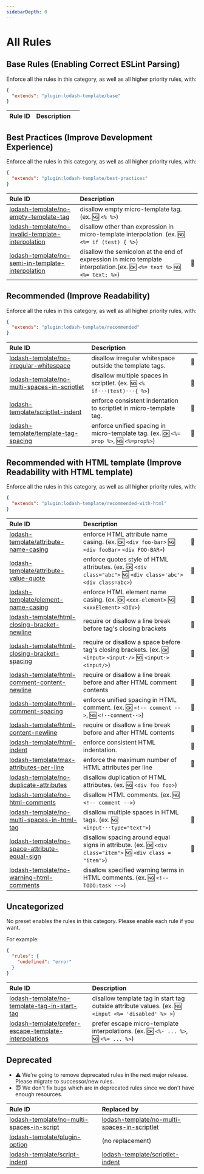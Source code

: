 ```yaml
---
sidebarDepth: 0
---
```


# All Rules

<!-- This file is automatically generated in tools/update-docs-rules-index.js, do not change! -->

## Base Rules (Enabling Correct ESLint Parsing)

Enforce all the rules in this category, as well as all higher priority rules, with:

```json
{
  "extends": "plugin:lodash-template/base"
}
```

| Rule ID | Description |    |
|:--------|:------------|:---|


## Best Practices (Improve Development Experience)

Enforce all the rules in this category, as well as all higher priority rules, with:

```json
{
  "extends": "plugin:lodash-template/best-practices"
}
```

| Rule ID | Description |    |
|:--------|:------------|:---|
| [lodash-template/no-empty-template-tag](./no-empty-template-tag.md) | disallow empty micro-template tag. (ex. :ng: `<% %>`) |  |
| [lodash-template/no-invalid-template-interpolation](./no-invalid-template-interpolation.md) | disallow other than expression in micro-template interpolation. (ex. :ng: `<%= if (test) { %>`) |  |
| [lodash-template/no-semi-in-template-interpolation](./no-semi-in-template-interpolation.md) | disallow the semicolon at the end of expression in micro template interpolation.(ex. :ok: `<%= text %>` :ng: `<%= text; %>`) | :wrench: |

## Recommended (Improve Readability)

Enforce all the rules in this category, as well as all higher priority rules, with:

```json
{
  "extends": "plugin:lodash-template/recommended"
}
```

| Rule ID | Description |    |
|:--------|:------------|:---|
| [lodash-template/no-irregular-whitespace](./no-irregular-whitespace.md) | disallow irregular whitespace outside the template tags. | :wrench: |
| [lodash-template/no-multi-spaces-in-scriptlet](./no-multi-spaces-in-scriptlet.md) | disallow multiple spaces in scriptlet. (ex. :ng: `<% if···(test)···{ %>`) | :wrench: |
| [lodash-template/scriptlet-indent](./scriptlet-indent.md) | enforce consistent indentation to scriptlet in micro-template tag. | :wrench: |
| [lodash-template/template-tag-spacing](./template-tag-spacing.md) | enforce unified spacing in micro-template tag. (ex. :ok: `<%= prop %>`, :ng: `<%=prop%>`) | :wrench: |

## Recommended with HTML template (Improve Readability with HTML template)

Enforce all the rules in this category, as well as all higher priority rules, with:

```json
{
  "extends": "plugin:lodash-template/recommended-with-html"
}
```

| Rule ID | Description |    |
|:--------|:------------|:---|
| [lodash-template/attribute-name-casing](./attribute-name-casing.md) | enforce HTML attribute name casing. (ex. :ok: `<div foo-bar>` :ng: `<div fooBar>` `<div FOO-BAR>`) | :wrench: |
| [lodash-template/attribute-value-quote](./attribute-value-quote.md) | enforce quotes style of HTML attributes. (ex. :ok: `<div class="abc">` :ng: `<div class='abc'>` `<div class=abc>`) | :wrench: |
| [lodash-template/element-name-casing](./element-name-casing.md) | enforce HTML element name casing. (ex. :ok: `<xxx-element>` :ng: `<xxxElement>` `<DIV>`) | :wrench: |
| [lodash-template/html-closing-bracket-newline](./html-closing-bracket-newline.md) | require or disallow a line break before tag's closing brackets | :wrench: |
| [lodash-template/html-closing-bracket-spacing](./html-closing-bracket-spacing.md) | require or disallow a space before tag's closing brackets. (ex. :ok: `<input>` `<input·/>` :ng: `<input·>` `<input/>`) | :wrench: |
| [lodash-template/html-comment-content-newline](./html-comment-content-newline.md) | require or disallow a line break before and after HTML comment contents | :wrench: |
| [lodash-template/html-comment-spacing](./html-comment-spacing.md) | enforce unified spacing in HTML comment. (ex. :ok: `<!-- comment -->`, :ng: `<!--comment-->`) | :wrench: |
| [lodash-template/html-content-newline](./html-content-newline.md) | require or disallow a line break before and after HTML contents | :wrench: |
| [lodash-template/html-indent](./html-indent.md) | enforce consistent HTML indentation. | :wrench: |
| [lodash-template/max-attributes-per-line](./max-attributes-per-line.md) | enforce the maximum number of HTML attributes per line | :wrench: |
| [lodash-template/no-duplicate-attributes](./no-duplicate-attributes.md) | disallow duplication of HTML attributes. (ex. :ng: `<div foo foo>`) |  |
| [lodash-template/no-html-comments](./no-html-comments.md) | disallow HTML comments. (ex. :ng: `<!-- comment -->`) |  |
| [lodash-template/no-multi-spaces-in-html-tag](./no-multi-spaces-in-html-tag.md) | disallow multiple spaces in HTML tags. (ex. :ng: `<input···type="text">`) | :wrench: |
| [lodash-template/no-space-attribute-equal-sign](./no-space-attribute-equal-sign.md) | disallow spacing around equal signs in attribute. (ex. :ok: `<div class="item">` :ng: `<div class = "item">`) | :wrench: |
| [lodash-template/no-warning-html-comments](./no-warning-html-comments.md) | disallow specified warning terms in HTML comments. (ex. :ng: `<!-- TODO:task -->`) |  |

## Uncategorized

No preset enables the rules in this category.
Please enable each rule if you want.

For example:

```json
{
  "rules": {
    "undefined": "error"
  }
}
```

| Rule ID | Description |    |
|:--------|:------------|:---|
| [lodash-template/no-template-tag-in-start-tag](./no-template-tag-in-start-tag.md) | disallow template tag in start tag outside attribute values. (ex. :ng: `<input <%= 'disabled' %> >`) |  |
| [lodash-template/prefer-escape-template-interpolations](./prefer-escape-template-interpolations.md) | prefer escape micro-template interpolations. (ex. :ok: `<%- ... %>`, :ng: `<%= ... %>`) |  |

## Deprecated

- :warning: We're going to remove deprecated rules in the next major release. Please migrate to successor/new rules.
- :innocent: We don't fix bugs which are in deprecated rules since we don't have enough resources.

| Rule ID | Replaced by |
|:--------|:------------|
| [lodash-template/no-multi-spaces-in-script](./no-multi-spaces-in-script.md) | [lodash-template/no-multi-spaces-in-scriptlet](./no-multi-spaces-in-scriptlet.md) |
| [lodash-template/plugin-option](./plugin-option.md) | (no replacement) |
| [lodash-template/script-indent](./script-indent.md) | [lodash-template/scriptlet-indent](./scriptlet-indent.md) |
